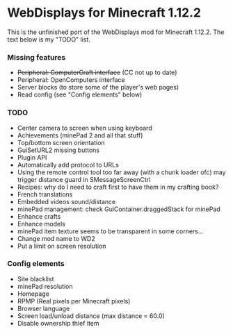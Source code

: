 # WebDisplays for Minecraft 1.12.2
This is the unfinished port of the WebDisplays mod for Minecraft 1.12.2. The text below is my "TODO" list.

### Missing features
* ~~Peripheral: ComputerCraft interface~~ (CC not up to date)
* Peripheral: OpenComputers interface
* Server blocks (to store some of the player's web pages)
* Read config (see "Config elements" below)

### TODO
* Center camera to screen when using keyboard
* Achievements (minePad 2 and all that stuff)
* Top/bottom screen orientation
* GuiSetURL2 missing buttons
* Plugin API
* Automatically add protocol to URLs
* Using the remote control tool too far away (with a chunk loader ofc) may trigger distance guard in SMessageScreenCtrl
* Recipes: why do I need to craft first to have them in my crafting book?
* French translations
* Embedded videos sound/distance
* minePad management: check GuiContainer.draggedStack for minePad
* Enhance crafts
* Enhance models
* minePad item texture seems to be transparent in some corners...
* Change mod name to WD2
* Put a limit on screen resolution

### Config elements
* Site blacklist
* minePad resolution
* Homepage
* RPMP (Real pixels per Minecraft pixels)
* Browser language
* Screen load/unload distance (max distance = 60.0)
* Disable ownership thief item
